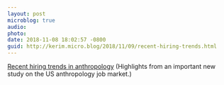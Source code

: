 ```yaml
---
layout: post
microblog: true
audio: 
photo: 
date: 2018-11-08 18:02:57 -0800
guid: http://kerim.micro.blog/2018/11/09/recent-hiring-trends.html
---
```

[Recent hiring trends in anthropology](https://keywords.oxus.net/archives/2018/11/09/recent-hiring-trends-in-anthropology) (Highlights from an important new study on the US anthropology job market.)
